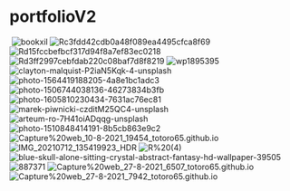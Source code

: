 # portfolioV2
![]()
![bookxil](https://github.com/totoro65/portfolioV2/blob/main/bookxil.jfif?raw=true)
![Rc3fdd42cdb0a48f089ea4495cfca8f69](https://github.com/totoro65/portfolioV2/blob/main/Rc3fdd42cdb0a48f089ea4495cfca8f69.jpg?raw=true)
![Rd15fccbefbcf317d94f8a7ef83ec0218](https://github.com/totoro65/portfolioV2/blob/main/Rd15fccbefbcf317d94f8a7ef83ec0218.png?raw=true)
![Rd3ff2997cebfdab220c08baf7d8f8219](https://github.com/totoro65/portfolioV2/blob/main/Rd3ff2997cebfdab220c08baf7d8f8219.jpg?raw=true)
![wp1895395](https://github.com/totoro65/portfolioV2/blob/main/wp1895395.png?raw=true)
![clayton-malquist-P2iaN5Kqk-4-unsplash](https://github.com/totoro65/portfolioV2/blob/main/clayton-malquist-P2iaN5Kqk-4-unsplash.jpg?raw=true)
![photo-1564419188205-4a8e1bc1adc3](https://github.com/totoro65/portfolioV2/blob/main/photo-1564419188205-4a8e1bc1adc3.jfif?raw=true)
![photo-1506744038136-46273834b3fb](https://github.com/totoro65/portfolioV2/blob/main/photo-1506744038136-46273834b3fb.jfif?raw=true)
![photo-1605810230434-7631ac76ec81](https://github.com/totoro65/portfolioV2/blob/main/photo-1605810230434-7631ac76ec81.jfif?raw=true)
![marek-piwnicki-czditM25QC4-unsplash](https://github.com/totoro65/portfolioV2/blob/main/marek-piwnicki-czditM25QC4-unsplash.jpg?raw=true)
![arteum-ro-7H41oiADqqg-unsplash](https://github.com/totoro65/portfolioV2/blob/main/arteum-ro-7H41oiADqqg-unsplash.jpg?raw=true)
![photo-1510848414191-8b5cb863e9c2](https://github.com/totoro65/portfolioV2/blob/main/photo-1510848414191-8b5cb863e9c2.jfif?raw=true)
![Capture%20web_10-8-2021_19454_totoro65.github.io](https://github.com/totoro65/portfolioV2/blob/main/Capture%20web_10-8-2021_19454_totoro65.github.io.jpeg?raw=true)
![IMG_20210712_135419923_HDR](https://github.com/totoro65/portfolioV2/blob/main/IMG_20210712_135419923_HDR.jpg?raw=true)
![R%20(4)](https://github.com/totoro65/portfolioV2/blob/main/R%20(4).jfif?raw=true)
![blue-skull-alone-sitting-crystal-abstract-fantasy-hd-wallpaper-39505](https://github.com/totoro65/portfolioV2/blob/main/blue-skull-alone-sitting-crystal-abstract-fantasy-hd-wallpaper-39505.jpg?raw=true)
![887371](https://github.com/totoro65/portfolioV2/blob/main/887371.jpg?raw=true)
![Capture%20web_27-8-2021_6507_totoro65.github.io](https://github.com/totoro65/portfolioV2/blob/main/Capture%20web_27-8-2021_6507_totoro65.github.io.jpeg?raw=true)
![Capture%20web_27-8-2021_7942_totoro65.github.io](https://github.com/totoro65/portfolioV2/blob/main/Capture%20web_27-8-2021_7942_totoro65.github.io.jpeg?raw=true)

